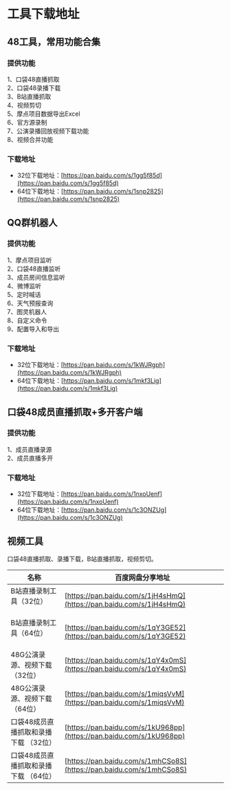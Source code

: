 # 工具下载地址

## 48工具，常用功能合集
### 提供功能
1、口袋48直播抓取   
2、口袋48录播下载   
3、B站直播抓取   
4、视频剪切   
5、摩点项目数据导出Excel   
6、官方源录制   
7、公演录播回放视频下载功能   
8、视频合并功能
### 下载地址
* 32位下载地址：[https://pan.baidu.com/s/1gg5f85d](https://pan.baidu.com/s/1gg5f85d)
* 64位下载地址：[https://pan.baidu.com/s/1snp2825](https://pan.baidu.com/s/1snp2825)

## QQ群机器人
### 提供功能
1、摩点项目监听   
2、口袋48直播监听   
3、成员房间信息监听   
4、微博监听   
5、定时喊话   
6、天气预报查询   
7、图灵机器人   
8、自定义命令   
9、配置导入和导出
### 下载地址
* 32位下载地址：[https://pan.baidu.com/s/1kWJRgph](https://pan.baidu.com/s/1kWJRgph)
* 64位下载地址：[https://pan.baidu.com/s/1mkf3Lig](https://pan.baidu.com/s/1mkf3Lig)

## 口袋48成员直播抓取+多开客户端
### 提供功能
1、成员直播录源   
2、成员直播多开
### 下载地址
* 32位下载地址：[https://pan.baidu.com/s/1nxoUenf](https://pan.baidu.com/s/1nxoUenf)
* 64位下载地址：[https://pan.baidu.com/s/1c3ONZUg](https://pan.baidu.com/s/1c3ONZUg)

## 视频工具
口袋48直播抓取、录播下载，B站直播抓取，视频剪切。

| 名称 | 百度网盘分享地址 |
| ---  | --- |
| B站直播录制工具（32位）               | [https://pan.baidu.com/s/1jH4sHmQ](https://pan.baidu.com/s/1jH4sHmQ) |
| B站直播录制工具（64位）               | [https://pan.baidu.com/s/1qY3GE52](https://pan.baidu.com/s/1qY3GE52) |
| 48G公演录源、视频下载（32位）         | [https://pan.baidu.com/s/1qY4x0mS](https://pan.baidu.com/s/1qY4x0mS) |
| 48G公演录源、视频下载（64位）         | [https://pan.baidu.com/s/1miqsVvM](https://pan.baidu.com/s/1miqsVvM) |
| 口袋48成员直播抓取和录播下载 （32位） | [https://pan.baidu.com/s/1kU968pp](https://pan.baidu.com/s/1kU968pp) |
| 口袋48成员直播抓取和录播下载 （64位） | [https://pan.baidu.com/s/1mhCSo8S](https://pan.baidu.com/s/1mhCSo8S) |
